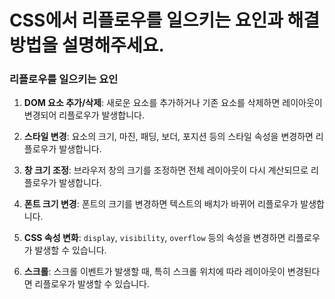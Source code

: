 # CSS에서 리플로우를 일으키는 요인과 해결방법을 설명해주세요.

### 리플로우를 일으키는 요인

1. **DOM 요소 추가/삭제**: 새로운 요소를 추가하거나 기존 요소를 삭제하면 레이아웃이 변경되어 리플로우가 발생합니다.

2. **스타일 변경**: 요소의 크기, 마진, 패딩, 보더, 포지션 등의 스타일 속성을 변경하면 리플로우가 발생합니다.

3. **창 크기 조정**: 브라우저 창의 크기를 조정하면 전체 레이아웃이 다시 계산되므로 리플로우가 발생합니다.

4. **폰트 크기 변경**: 폰트의 크기를 변경하면 텍스트의 배치가 바뀌어 리플로우가 발생합니다.

5. **CSS 속성 변화**: `display`, `visibility`, `overflow` 등의 속성을 변경하면 리플로우가 발생할 수 있습니다.

6. **스크롤**: 스크롤 이벤트가 발생할 때, 특히 스크롤 위치에 따라 레이아웃이 변경된다면 리플로우가 발생할 수 있습니다.
